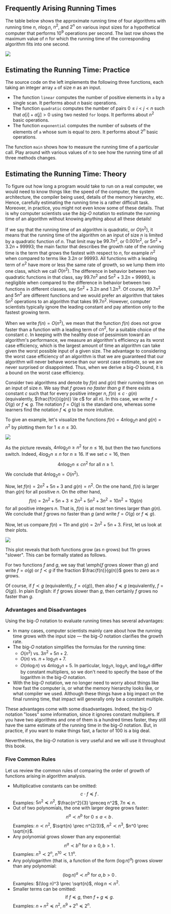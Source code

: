 ## Frequently Arising Running Times

The table below shows the approximate running time of four
algorithms with running time $n$, $n\log n$, $n^2$, and $2^n$ 
on various input sizes
for a hypothetical computer that performs $10^9$ operations per second.
The last row shows the maximum value of $n$ for which the running 
time of the corresponding
algorithm fits into one second.

<img src="../../images/big_o.png">

## Estimating the Running Time: Practice

The source code on the left 
implements the following three functions, each taking
an integer array `a` of size $n$ as an input.
 * The function `linear` computes the number of positive elements in `a` by
a single scan. It performs about $n$ basic operations.
 * The function `quadratic` computes the number of pairs $0 \le i < j < n$
such that $a[i]+a[j]>0$ using two nested `for` loops. It performs
about $n^2$ basic operations.
 * The function `exponential` computes the number of subsets of the
elements of `a` whose sum is equal to zero. It performs about $2^n$
basic operations.

The function `main` shows how to measure the running time
of a particular call.
Play around with various values of $n$ to see how the running time
of all three methods changes.

## Estimating the Running Time: Theory

To figure out how long a program would take to run on a real computer, 
we would need to know things like: the speed of the computer, the system architecture, 
the compiler being used, details of the memory hierarchy, etc.
Hence, carefully estimating the running time is a rather difficult task.
Moreover, in practice, you might not even know some of these details.
That is why computer scientists use the *big-$O$* notation to estimate the running time 
of an algorithm without knowing anything about all these details!

If we say that the running time of an algorithm is quadratic, or $O(n^2)$, 
it means that the running time of the algorithm on an input of size $n$ is limited by a quadratic function of $n$. 
That limit may be $99.7n^2$, or $0.001n^2$, or $5n^2+3.2n+99993$; the main factor that describes the growth 
rate of the running time is the term that grows the fastest with respect to $n$, for example $n^2$  when compared 
to terms like $3.2n$ or $99993$. All functions with a leading term of $n^2$  have more or less the same rate of 
growth, so we lump them into one class, which we call $O(n^2)$. The difference in behavior between two quadratic 
functions in that class, say $99.7n^2$  and $5n^2 + 3.2n + 99993$, is negligible when compared to the difference in 
behavior between two functions in different classes, say $5n^2 + 3.2n$  and $1.2n^3$. Of course, $99.7n^2$ 
and $5n^2$  are different functions and we would prefer an algorithm that takes $5n^2$ operations to an algorithm 
that takes $99.7n^2$. However, computer scientists typically ignore the leading constant and pay attention only to the 
fastest growing term.

When we write $f(n) = O(n^2)$, we mean that the function $f(n)$  does not grow faster than a function with 
a leading term of $cn^2$, for a suitable choice of the constant $c$. In keeping with the healthy dose of 
pessimism toward an algorithm's performance, we measure
an algorithm's efficiency as its worst case  efficiency, which is the largest amount of time an algorithm 
can take given the worst possible input of a given size. The advantage to considering the worst case 
efficiency of an algorithm is that we are guaranteed that our algorithm will never behave worse than our 
worst case estimate, so we are never surprised or disappointed. Thus, when we derive a big-$O$ bound, 
it is a bound on the worst case efficiency.

Consider two algorithms and denote by $f(n)$ and $g(n)$ their running times on an input of size $n$.
We say that *$f$ grows no faster than $g$*
if there exists a constant $c$ such that for every positive integer $n$,
$f(n) \le c \cdot g(n)$ (equivalently, $\frac{f(n)}{g(n)} \le c$ for all $n$).
In this case, we write $f=O(g)$ or $f \preceq g$. The notation $f=O(g)$
is the standard one, whereas some learners find the notation $f \preceq g$ to be more intuitive.

To give an example, let's visualize the functions
$f(n)=4n\log_2n$ and $g(n)=n^2$
by plotting them for $1 \le n \le 30$.

<img src="../../images/big_o_1.png">

As the picture reveals, $4n\log_2n \ge n^2$ for $n \le 16$,
but then the two functions switch. Indeed, $4\log_2n \le n$ for $n \ge 16$.
If we set $c=16$, then
$$4n\log_2n \le cn^2 \text{ for all $n \ge 1$.}$$
We conclude that $4n\log_2n=O(n^2)$.

Now, let $f(n)=2n^2+5n+3$ and $g(n)=n^2$.
On the one hand, $f(n)$ is larger than $g(n)$ for all positive $n$. On the other hand,
$$f(n)=2n^2 + 5n + 3 \le 2n^2+5n^2+3n^2=10n^2=10g(n)$$ for all positive integers $n$.
That is, $f(n)$ is at most ten times larger than $g(n)$.
We conclude that $f$ grows no faster than $g$ (and write $f=O(g)$ or $f \preceq g$).

Now, let us compare $f(n)=11n$ and $g(n)=2n^2+5n+3$. First, let us look at their plots.

<img src="../../images/big_o_2.png">

This plot reveals that both functions grow (as $n$ grows) but $11n$ grows "slower". This can be formally stated
as follows.

For two functions $f$ and $g$, we say that \emph{$f$ grows slower than $g$} and write $f=o(g)$ or $f \prec g$ if the fraction $\frac{f(n)}{g(n)}$ goes to zero as $n$ grows.

Of course, if $f \prec g$ (equivalently, $f=o(g)$), then also $f \preceq g$ (equivalently, $f=O(g)$). In plain English: if $f$ grows slower than $g$, then certainly $f$ grows no faster than $g$.

### Advantages and Disadvantages

Using the big-$O$ notation to evaluate running times has several advantages:

* In many cases, computer scientists mainly care about how the running time grows with the input size — the big-$O$ notation clarifies the growth rate.
* The big-$O$ notation simplifies the formulas for the running time:
    - $O(n^2)$ vs. $3n^2+5n+2$.
    - $O(n)$ vs. $n+\log_2n+7$.
    - $O(n\log n)$ vs $4n\log_2n+5$. In particular, $\log_2n$, $\log_3n$, and $\log_an$ differ by constant multipliers, so we don't need to specify the base of the logarithm in the big-$O$ notation.
* With the big-$O$ notation, we no longer need to worry about things like how fast the computer is, or what the memory hierarchy looks like, or what compiler we used. Although these things have a big impact
  on the final running time, that impact will generally only be a constant
  multiple.

These advantages come with some disadvantages.
Indeed, the big-$O$ notation "loses" some information, since it ignores constant multipliers.
If you have two algorithms and one of them is a hundred times faster, they still have the same
estimate of the running time in the
big-$O$ notation.
But, in practice, if you want to make things fast, a factor of 100 is a big deal.

Nevertheless, the big-$O$ notation is very useful and we will use it throughout this book.

### Five Common Rules

Let us review the common rules of comparing the order
of growth of functions arising in algorithm analysis.

* Multiplicative constants can be omitted:
  $$c \cdot f \preceq f \, .$$
  Examples: $5n^2 \preceq n^2$, $\frac{n^2}{3} \preceq n^2$, $7n \preceq n$.
* Out of two polynomials, the one with larger degree grows faster:
  $$n^a \prec n^b \text{ for } 0 \le a < b\, . $$
  Examples: $n \prec n^2$, $\sqrt{n} \prec n^{2/3}$, $n^2 \prec n^3$, $n^0 \prec \sqrt{n}$.
* Any polynomial grows slower than any exponential:
  $$n^a \prec b^n \text{ for } a \ge 0, b>1 \,. $$
  Examples: $n^3 \prec 2^n$, $n^{10} \prec 1.1^n$.
* Any polylogarithm (that is, a function of the form $(\log n)^a$) grows slower than any polynomial:
  $$(\log n)^a \prec n^b \text{ for } a, b>0 \, .$$
  Examples: $(\log n)^3 \prec \sqrt{n}$, $n\log n \prec n^2$.
* Smaller terms can be omitted:
  $$\text{if $f \preceq g$, then $f+g\preceq g$.}$$
  Examples: $n+n^2 \preceq n^2$, $n^9+2^n\preceq 2^n$.


